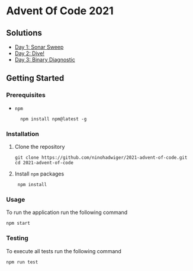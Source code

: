 # Advent Of Code 2021

## Solutions

* [Day 1: Sonar Sweep](./day-01)
* [Day 2: Dive!](./day-02)
* [Day 3: Binary Diagnostic](./day-03)

## Getting Started

### Prerequisites

* `npm`
  ```test
    npm install npm@latest -g
  ```
  
### Installation

1. Clone the repository
    ```text
    git clone https://github.com/ninohadwiger/2021-advent-of-code.git
    cd 2021-advent-of-code
    ```
2. Install `npm` packages
   ```text
    npm install
    ```
   
### Usage

To run the application run the following command

```text
npm start
```

### Testing

To execute all tests run the following command 

```text
npm run test
```
